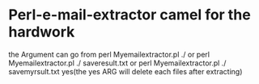# Perl-e-mail-extractor camel for the hardwork
the Argument can go from perl Myemailextractor.pl ./ or perl Myemailextractor.pl ./ saveresult.txt or perl Myemailextractor.pl ./ savemyrsult.txt yes(the yes ARG will delete each files after extracting)
 
